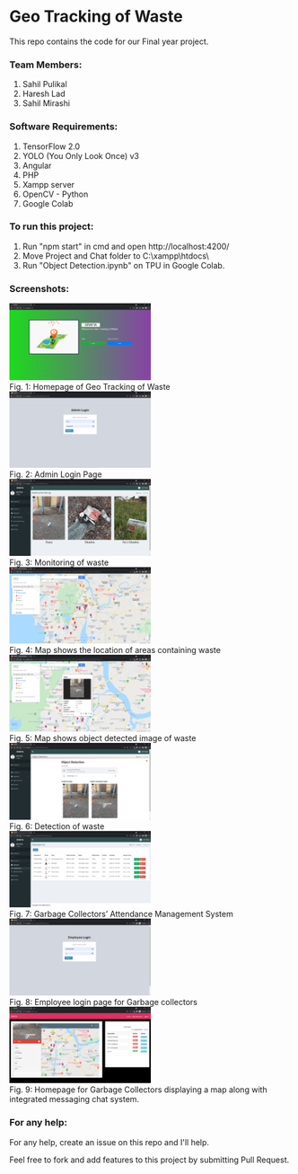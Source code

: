 # Geo Tracking of Waste
This repo contains the code for our Final year project.

### Team Members:
1. Sahil Pulikal
2. Haresh Lad
3. Sahil Mirashi

### Software Requirements:
1. TensorFlow 2.0
2. YOLO (You Only Look Once) v3
3. Angular
4. PHP
5. Xampp server
6. OpenCV - Python
7. Google Colab


### To run this project:
1. Run "npm start" in cmd and open http://localhost:4200/
2. Move Project and Chat folder to C:\xampp\htdocs\
3. Run "Object Detection.ipynb" on TPU in Google Colab.

### Screenshots:
<img src="Screenshots/1.png" width="50%" />
<figcaption>Fig. 1: Homepage of Geo Tracking of Waste</figcaption>
<img src="Screenshots/2.png" width="50%" />
<figcaption>Fig. 2: Admin Login Page</figcaption>
<img src="Screenshots/3.png" width="50%" />
<figcaption>Fig. 3: Monitoring of waste </figcaption>
<img src="Screenshots/4.png" width="50%" />
<figcaption>Fig. 4: Map shows the location of areas containing waste</figcaption>
<img src="Screenshots/5.png" width="50%" />
<figcaption>Fig. 5: Map shows object detected image of waste </figcaption>
<img src="Screenshots/6.png" width="50%" />
<figcaption>Fig. 6: Detection of waste</figcaption>
<img src="Screenshots/7.png" width="50%" />
<figcaption>Fig. 7: Garbage Collectors’ Attendance Management System</figcaption>
<img src="Screenshots/8.png" width="50%" />
<figcaption>Fig. 8: Employee login page for Garbage collectors</figcaption>
<img src="Screenshots/9.png" width="50%" />
<figcaption>Fig. 9: Homepage for Garbage Collectors displaying a map along with integrated messaging chat system.</figcaption>

### For any help:
For any help, create an issue on this repo and I'll help.

Feel free to fork and add features to this project by submitting Pull Request.
